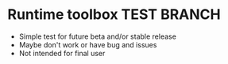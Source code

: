 # Runtime toolbox TEST BRANCH
- Simple test for future beta and/or stable release
- Maybe don't work or have bug and issues
- Not intended for final user

